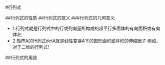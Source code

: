 #行列式

##行列式的性质
##行列式的意义
###行列式的几何意义
* 1.行列式就是行列式中的行或列向量所构成的超平行多面体的有向面积或有向体积
* 2.矩阵A的行列式detA就是线性变换A下的图形面积或体积的伸缩因子
例如，对于二维的行列式!

##行列式的用途